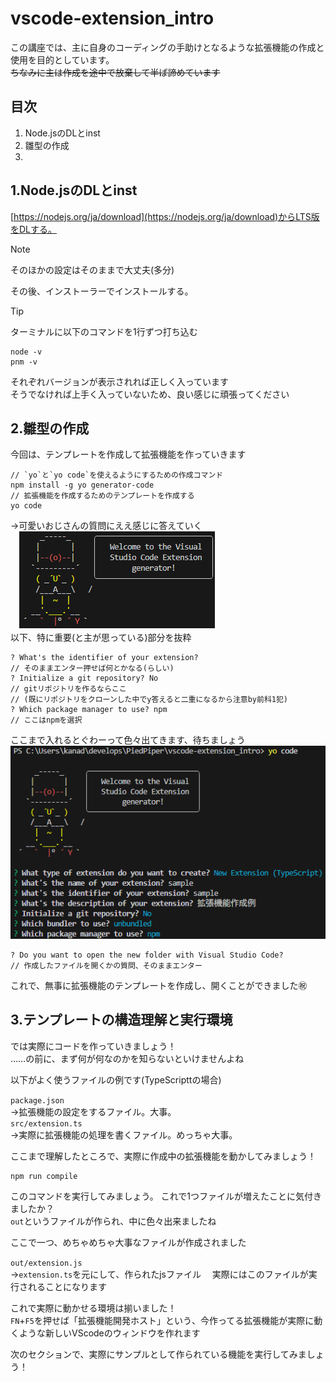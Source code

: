 # vscode-extension_intro

この講座では、主に自身のコーディングの手助けとなるような拡張機能の作成と使用を目的としています。  
~~ちなみに主は作成を途中で放棄して半ば諦めています~~



## 目次
1. Node.jsのDLとinst  
2. 雛型の作成
3. 



## 1.Node.jsのDLとinst

[https://nodejs.org/ja/download](https://nodejs.org/ja/download)からLTS版をDLする。

> [!NOTE]
> そのほかの設定はそのままで大丈夫(多分)

その後、インストーラーでインストールする。

> [!TIP]
> ターミナルに以下のコマンドを1行ずつ打ち込む
> ```
> node -v
> pnm -v
> ```
> それぞれバージョンが表示されれば正しく入っています  
> そうでなければ上手く入っていないため、良い感じに頑張ってください



## 2.雛型の作成

今回は、テンプレートを作成して拡張機能を作っていきます

```
// `yo`と`yo code`を使えるようにするための作成コマンド
npm install -g yo generator-code
// 拡張機能を作成するためのテンプレートを作成する
yo code
```

→可愛いおじさんの質問にええ感じに答えていく  
　![カワおじ](./images/kawaozi.png)  
以下、特に重要(と主が思っている)部分を抜粋

```
? What's the identifier of your extension?
// そのままエンター押せば何とかなる(らしい)
? Initialize a git repository? No
// gitリポジトリを作るならここ
// (既にリポジトリをクローンした中でy答えると二重になるから注意by前科1犯)
? Which package manager to use? npm
// ここはnpmを選択
```

ここまで入れるとぐわーって色々出てきます、待ちましょう  
![主のスクショ](./images/questions.png)

```
? Do you want to open the new folder with Visual Studio Code?
// 作成したファイルを開くかの質問、そのままエンター
```

これで、無事に拡張機能のテンプレートを作成し、開くことができました㊗


## 3.テンプレートの構造理解と実行環境

では実際にコードを作っていきましょう！  
……の前に、まず何が何なのかを知らないといけませんよね

以下がよく使うファイルの例です(TypeScripttの場合)

`package.json`  
→拡張機能の設定をするファイル。大事。  
`src/extension.ts`  
→実際に拡張機能の処理を書くファイル。めっちゃ大事。

ここまで理解したところで、実際に作成中の拡張機能を動かしてみましょう！

```
npm run compile
```

このコマンドを実行してみましょう。
これで1つファイルが増えたことに気付きましたか？  
`out`というファイルが作られ、中に色々出来ましたね  

ここで一つ、めちゃめちゃ大事なファイルが作成されました

`out/extension.js`  
→`extension.ts`を元にして、作られたjsファイル
　実際にはこのファイルが実行されることになります

これで実際に動かせる環境は揃いました！  
`FN`+`F5`を押せば「拡張機能開発ホスト」という、今作ってる拡張機能が実際に動くような新しいVScodeのウィンドウを作れます  

次のセクションで、実際にサンプルとして作られている機能を実行してみましょう！